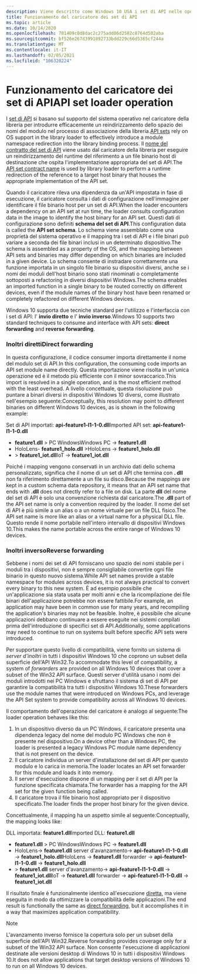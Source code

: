 ```yaml
---
description: Viene descritto come Windows 10 USA i set di API nelle operazioni del caricatore.
title: Funzionamento del caricatore dei set di API
ms.topic: article
ms.date: 10/14/2020
ms.openlocfilehash: 701409c0d8dac2c275add06d2502c8764d502aba
ms.sourcegitcommit: bf526e267d3991892733bdd229c66d5365cf244a
ms.translationtype: MT
ms.contentlocale: it-IT
ms.lasthandoff: 02/05/2021
ms.locfileid: "106320224"
---
```

# <a name="api-set-loader-operation"></a><span data-ttu-id="c0941-103">Funzionamento del caricatore dei set di API</span><span class="sxs-lookup"><span data-stu-id="c0941-103">API set loader operation</span></span>

<span data-ttu-id="c0941-104">I [set di API](windows-apisets.md) si basano sul supporto del sistema operativo nel caricatore della libreria per introdurre efficacemente un reindirizzamento dello spazio dei nomi del modulo nel processo di associazione della libreria.</span><span class="sxs-lookup"><span data-stu-id="c0941-104">[API sets](windows-apisets.md) rely on OS support in the library loader to effectively introduce a module namespace redirection into the library binding process.</span></span> <span data-ttu-id="c0941-105">Il [nome del contratto del set di API](windows-apisets.md#api-set-contract-names) viene usato dal caricatore della libreria per eseguire un reindirizzamento del runtime del riferimento a un file binario host di destinazione che ospita l'implementazione appropriata del set di API.</span><span class="sxs-lookup"><span data-stu-id="c0941-105">The [API set contract name](windows-apisets.md#api-set-contract-names) is used by library loader to perform a runtime redirection of the reference to a target host binary that houses the appropriate implementation of the API set.</span></span>

<span data-ttu-id="c0941-106">Quando il caricatore rileva una dipendenza da un'API impostata in fase di esecuzione, il caricatore consulta i dati di configurazione nell'immagine per identificare il file binario host per un set di API.</span><span class="sxs-lookup"><span data-stu-id="c0941-106">When the loader encounters a dependency on an API set at run time, the loader consults configuration data in the image to identify the host binary for an API set.</span></span> <span data-ttu-id="c0941-107">Questi dati di configurazione sono definiti **schema del set di API**.</span><span class="sxs-lookup"><span data-stu-id="c0941-107">This configuration data is called the **API set schema**.</span></span> <span data-ttu-id="c0941-108">Lo schema viene assemblato come una proprietà del sistema operativo e il mapping tra i set di API e i file binari può variare a seconda dei file binari inclusi in un determinato dispositivo.</span><span class="sxs-lookup"><span data-stu-id="c0941-108">The schema is assembled as a property of the OS, and the mapping between API sets and binaries may differ depending on which binaries are included in a given device.</span></span> <span data-ttu-id="c0941-109">Lo schema consente di instradare correttamente una funzione importata in un singolo file binario su dispositivi diversi, anche se i nomi dei moduli dell'host binario sono stati rinominati o completamente sottoposti a refactoring in diversi dispositivi Windows.</span><span class="sxs-lookup"><span data-stu-id="c0941-109">The schema enables an imported function in a single binary to be routed correctly on different devices, even if the module names of the binary host have been renamed or completely refactored on different Windows devices.</span></span>

<span data-ttu-id="c0941-110">Windows 10 supporta due tecniche standard per l'utilizzo e l'interfaccia con i set di API: l' **invio diretto** e l' **invio inverso**.</span><span class="sxs-lookup"><span data-stu-id="c0941-110">Windows 10 supports two standard techniques to consume and interface with API sets: **direct forwarding** and **reverse forwarding**.</span></span>

### <a name="direct-forwarding"></a><span data-ttu-id="c0941-111">Inoltri diretti</span><span class="sxs-lookup"><span data-stu-id="c0941-111">Direct forwarding</span></span>

<span data-ttu-id="c0941-112">In questa configurazione, il codice consumer importa direttamente il nome del modulo set di API.</span><span class="sxs-lookup"><span data-stu-id="c0941-112">In this configuration, the consuming code imports an API set module name directly.</span></span> <span data-ttu-id="c0941-113">Questa importazione viene risolta in un'unica operazione ed è il metodo più efficiente con il minor sovraccarico.</span><span class="sxs-lookup"><span data-stu-id="c0941-113">This import is resolved in a single operation, and is the most efficient method with the least overhead.</span></span> <span data-ttu-id="c0941-114">A livello concettuale, questa risoluzione può puntare a binari diversi in dispositivi Windows 10 diversi, come illustrato nell'esempio seguente:</span><span class="sxs-lookup"><span data-stu-id="c0941-114">Conceptually, this resolution may point to different binaries on different Windows 10 devices, as is shown in the following example:</span></span>

<span data-ttu-id="c0941-115">Set di API importati: **api-feature1-l1-1-0.dll**</span><span class="sxs-lookup"><span data-stu-id="c0941-115">Imported API set: **api-feature1-l1-1-0.dll**</span></span>
-  <span data-ttu-id="c0941-116">**feature1.dll** > PC Windows</span><span class="sxs-lookup"><span data-stu-id="c0941-116">Windows PC -> **feature1.dll**</span></span>
-  <span data-ttu-id="c0941-117">HoloLens- **feature1_holo.dll** ></span><span class="sxs-lookup"><span data-stu-id="c0941-117">HoloLens -> **feature1_holo.dll**</span></span>
-  <span data-ttu-id="c0941-118">> **feature1_iot.dll**</span><span class="sxs-lookup"><span data-stu-id="c0941-118">IoT -> **feature1_iot.dll**</span></span>

<span data-ttu-id="c0941-119">Poiché i mapping vengono conservati in un archivio dati dello schema personalizzato, significa che il nome di un set di API che termina con **. dll** non fa riferimento direttamente a un file su disco.</span><span class="sxs-lookup"><span data-stu-id="c0941-119">Because the mappings are kept in a custom schema data repository, it means that an API set name that ends with **.dll** does not directly refer to a file on disk.</span></span> <span data-ttu-id="c0941-120">La parte **dll** del nome del set di API è solo una convenzione richiesta dal caricatore.</span><span class="sxs-lookup"><span data-stu-id="c0941-120">The **.dll** part of the API set name is only a convention required by the loader.</span></span> <span data-ttu-id="c0941-121">Il nome del set di API è più simile a un alias o a un nome virtuale per un file DLL fisico.</span><span class="sxs-lookup"><span data-stu-id="c0941-121">The API set name is more like an alias or a virtual name for a physical DLL file.</span></span> <span data-ttu-id="c0941-122">Questo rende il nome portabile nell'intero intervallo di dispositivi Windows 10.</span><span class="sxs-lookup"><span data-stu-id="c0941-122">This makes the name portable across the entire range of Windows 10 devices.</span></span>

### <a name="reverse-forwarding"></a><span data-ttu-id="c0941-123">Inoltri inverso</span><span class="sxs-lookup"><span data-stu-id="c0941-123">Reverse forwarding</span></span>

<span data-ttu-id="c0941-124">Sebbene i nomi dei set di API forniscano uno spazio dei nomi stabile per i moduli tra i dispositivi, non è sempre consigliabile convertire ogni file binario in questo nuovo sistema.</span><span class="sxs-lookup"><span data-stu-id="c0941-124">While API set names provide a stable namespace for modules across devices, it is not always practical to convert every binary to this new system.</span></span> <span data-ttu-id="c0941-125">È ad esempio possibile che un'applicazione sia stata usata per molti anni e che la ricompilazione dei file binari dell'applicazione potrebbe non essere fattibile.</span><span class="sxs-lookup"><span data-stu-id="c0941-125">For example, an application may have been in common use for many years, and recompiling the application's binaries may not be feasible.</span></span> <span data-ttu-id="c0941-126">Inoltre, è possibile che alcune applicazioni debbano continuare a essere eseguite nei sistemi compilati prima dell'introduzione di specifici set di API.</span><span class="sxs-lookup"><span data-stu-id="c0941-126">Additionally, some applications may need to continue to run on systems built before specific API sets were introduced.</span></span>

<span data-ttu-id="c0941-127">Per supportare questo livello di compatibilità, viene fornito un sistema di *server d'inoltri* in tutti i dispositivi Windows 10 che coprono un subset della superficie dell'API Win32.</span><span class="sxs-lookup"><span data-stu-id="c0941-127">To accommodate this level of compatibility, a system of *forwarders* are provided on all Windows 10 devices that cover a subset of the Win32 API surface.</span></span> <span data-ttu-id="c0941-128">Questi server d'utilità usano i nomi dei moduli introdotti nei PC Windows e sfruttano il sistema di set di API per garantire la compatibilità tra tutti i dispositivi Windows 10.</span><span class="sxs-lookup"><span data-stu-id="c0941-128">These forwarders use the module names that were introduced on Windows PCs, and leverage the API Set system to provide compatibility across all Windows 10 devices.</span></span>

<span data-ttu-id="c0941-129">Il comportamento dell'operazione del caricatore è analogo al seguente:</span><span class="sxs-lookup"><span data-stu-id="c0941-129">The loader operation behaves like this:</span></span>

1.  <span data-ttu-id="c0941-130">In un dispositivo diverso da un PC Windows, il caricatore presenta una dipendenza legacy del nome del modulo PC Windows che non è presente nel dispositivo.</span><span class="sxs-lookup"><span data-stu-id="c0941-130">On a device other than a Windows PC, the loader is presented a legacy Windows PC module name dependency that is not present on the device.</span></span>
2.  <span data-ttu-id="c0941-131">Il caricatore individua un server d'installazione del set di API per questo modulo e lo carica in memoria.</span><span class="sxs-lookup"><span data-stu-id="c0941-131">The loader locates an API set forwarder for this module and loads it into memory.</span></span>
3.  <span data-ttu-id="c0941-132">Il server d'esecuzione dispone di un mapping per il set di API per la funzione specificata chiamata.</span><span class="sxs-lookup"><span data-stu-id="c0941-132">The forwarder has a mapping for the API set for the given function being called.</span></span>
4.  <span data-ttu-id="c0941-133">Il caricatore trova il file binario host appropriato per il dispositivo specificato.</span><span class="sxs-lookup"><span data-stu-id="c0941-133">The loader finds the proper host binary for the given device.</span></span>

<span data-ttu-id="c0941-134">Concettualmente, il mapping ha un aspetto simile al seguente:</span><span class="sxs-lookup"><span data-stu-id="c0941-134">Conceptually, the mapping looks like:</span></span>

<span data-ttu-id="c0941-135">DLL importata: **feature1.dll**</span><span class="sxs-lookup"><span data-stu-id="c0941-135">Imported DLL: **feature1.dll**</span></span>
- <span data-ttu-id="c0941-136">**feature1.dll** > PC Windows</span><span class="sxs-lookup"><span data-stu-id="c0941-136">Windows PC -> **feature1.dll**</span></span>
- <span data-ttu-id="c0941-137">HoloLens-> **feature1.dll** server d'avanzamento-> **api-feature1-l1-1-0.dll**  ->  **feature1_holo.dll**</span><span class="sxs-lookup"><span data-stu-id="c0941-137">HoloLens -> **feature1.dll** forwarder -> **api-feature1-l1-1-0.dll** -> **feature1_holo.dll**</span></span>
- <span data-ttu-id="c0941-138">> **feature1.dll** server d'avanzamento-> **api-feature1-l1-1-0.dll**  ->  **feature1_iot.dll**</span><span class="sxs-lookup"><span data-stu-id="c0941-138">IoT -> **feature1.dll** forwarder -> **api-feature1-l1-1-0.dll** -> **feature1_iot.dll**</span></span>

<span data-ttu-id="c0941-139">Il risultato finale è funzionalmente identico all'esecuzione [diretta](#direct-forwarding), ma viene eseguita in modo da ottimizzare la compatibilità delle applicazioni.</span><span class="sxs-lookup"><span data-stu-id="c0941-139">The end result is functionally the same as [direct forwarding](#direct-forwarding), but it accomplishes it in a way that maximizes application compatibility.</span></span>

> [!NOTE]
> <span data-ttu-id="c0941-140">L'avanzamento inverso fornisce la copertura solo per un subset della superficie dell'API Win32.</span><span class="sxs-lookup"><span data-stu-id="c0941-140">Reverse forwarding provides coverage only for a subset of the Win32 API surface.</span></span> <span data-ttu-id="c0941-141">Non consente l'esecuzione di applicazioni destinate alle versioni desktop di Windows 10 in tutti i dispositivi Windows 10.</span><span class="sxs-lookup"><span data-stu-id="c0941-141">It does not allow applications that target desktop versions of Windows 10 to run on all Windows 10 devices.</span></span>
